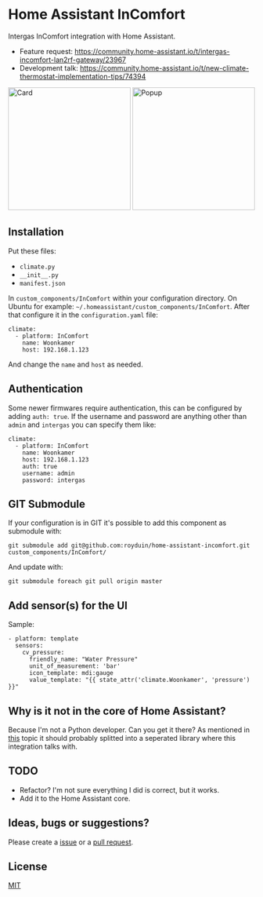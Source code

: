 # Home Assistant InComfort
Intergas InComfort integration with Home Assistant.

- Feature request: https://community.home-assistant.io/t/intergas-incomfort-lan2rf-gateway/23967
- Development talk: https://community.home-assistant.io/t/new-climate-thermostat-implementation-tips/74394

<img src="https://raw.githubusercontent.com/royduin/home-assistant-incomfort/master/card.png" width="250px" alt="Card">
<img src="https://raw.githubusercontent.com/royduin/home-assistant-incomfort/master/popup.png" width="250px" alt="Popup">

## Installation
Put these files:
- `climate.py`
- `__init__.py`
- `manifest.json`

In `custom_components/InComfort` within your configuration directory. On Ubuntu for example: `~/.homeassistant/custom_components/InComfort`. After that configure it in the `configuration.yaml` file:
```
climate:
  - platform: InComfort
    name: Woonkamer
    host: 192.168.1.123
```
And change the `name` and `host` as needed.

## Authentication
Some newer firmwares require authentication, this can be configured by adding `auth: true`. If the username and password are anything other than `admin` and `intergas` you can specify them like:
```
climate:
  - platform: InComfort
    name: Woonkamer
    host: 192.168.1.123
    auth: true
    username: admin
    password: intergas
```

## GIT Submodule
If your configuration is in GIT it's possible to add this component as submodule with:
```
git submodule add git@github.com:royduin/home-assistant-incomfort.git custom_components/InComfort/
```
And update with:
```
git submodule foreach git pull origin master
```

## Add sensor(s) for the UI
Sample:
```
- platform: template
  sensors:
    cv_pressure:
      friendly_name: "Water Pressure"
      unit_of_measurement: 'bar'
      icon_template: mdi:gauge
      value_template: "{{ state_attr('climate.Woonkamer', 'pressure') }}"
```

## Why is it not in the core of Home Assistant?
Because I'm not a Python developer. Can you get it there? As mentioned in [this](https://community.home-assistant.io/t/new-climate-thermostat-implementation-tips/74394) topic it should probably splitted into a seperated library where this integration talks with.

## TODO
- Refactor? I'm not sure everything I did is correct, but it works.
- Add it to the Home Assistant core.

## Ideas, bugs or suggestions?
Please create a [issue](https://github.com/royduin/home-assistant-incomfort/issues) or a [pull request](https://github.com/royduin/home-assistant-incomfort/pulls).

## License
[MIT](LICENSE.md)
